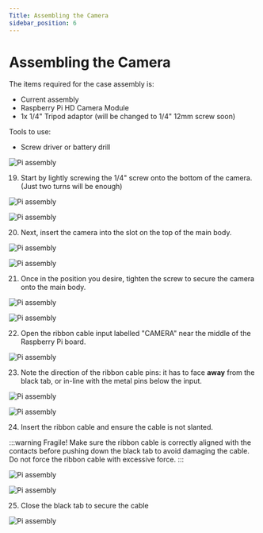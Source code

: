 ```yaml
---
Title: Assembling the Camera
sidebar_position: 6
---
```


# Assembling the Camera

The items required for the case assembly is:

- Current assembly
- Raspberry Pi HD Camera Module
- 1x 1/4" Tripod adaptor (will be changed to 1/4" 12mm screw soon)

Tools to use:

- Screw driver or battery drill

![Pi assembly](../../static/img/assembly/cam1.png)

19. Start by lightly screwing the 1/4" screw onto the bottom of the camera. (Just two turns will be enough)

![Pi assembly](../../static/img/assembly/cam2.png)

![Pi assembly](../../static/img/assembly/cam3.png)

20. Next, insert the camera into the slot on the top of the main body.

![Pi assembly](../../static/img/assembly/cam4.png)

![Pi assembly](../../static/img/assembly/cam5.png)

21. Once in the position you desire, tighten the screw to secure the camera onto the main body.

![Pi assembly](../../static/img/assembly/cam6.png)

![Pi assembly](../../static/img/assembly/cam7.png)

22. Open the ribbon cable input labelled "CAMERA" near the middle of the Raspberry Pi board.

![Pi assembly](../../static/img/assembly/cam8.png)

23. Note the direction of the ribbon cable pins: it has to face **away** from the black tab, or in-line with the metal pins below the input.

![Pi assembly](../../static/img/assembly/cam9.png)

![Pi assembly](../../static/img/assembly/cam10.png)

24. Insert the ribbon cable and ensure the cable is not slanted.

:::warning Fragile!
Make sure the ribbon cable is correctly aligned with the contacts before pushing down the black tab to avoid damaging the cable. Do not force the ribbon cable with excessive force.
:::

![Pi assembly](../../static/img/assembly/cam11.png)

![Pi assembly](../../static/img/assembly/cam12.png)

25. Close the black tab to secure the cable

![Pi assembly](../../static/img/assembly/cam13.png)
